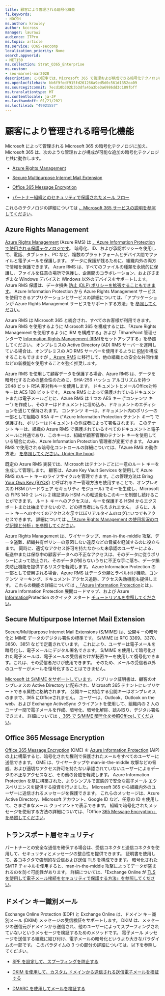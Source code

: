 ```yaml
---
title: 顧客により管理される暗号化機能
f1.keywords:
- NOCSH
ms.author: krowley
author: kccross
manager: laurawi
audience: ITPro
ms.topic: article
ms.service: O365-seccomp
localization_priority: None
search.appverid:
- MET150
ms.collection: Strat_O365_Enterprise
ms.custom:
- seo-marvel-mar2020
description: この記事では、Microsoft 365 で管理および構成できる暗号化テクノロジについて説明します。
ms.openlocfilehash: bb6f9fedf915fd261266a9ed5d0c561d1352ea09
ms.sourcegitcommit: 7ecd10b302b3b3dfa4ba3be3a6986dd3c189fbff
ms.translationtype: MT
ms.contentlocale: ja-JP
ms.lasthandoff: 01/21/2021
ms.locfileid: "49921557"
---
```

# <a name="customer-managed-encryption-features"></a>顧客により管理される暗号化機能

Microsoft によって管理される Microsoft 365 の暗号化テクノロジに加え、Microsoft 365 は、次のような管理および構成が可能な追加の暗号化テクノロジと共に動作します。

- [Azure Rights Management](https://docs.microsoft.com/azure/information-protection/what-is-azure-rms)

- [Secure Multipurpose Internet Mail Extension](https://blogs.technet.com/b/exchange/archive/2014/12/15/how-to-configure-s-mime-in-office-365.aspx)

- [Office 365 Message Encryption](https://products.office.com/en-us/exchange/office-365-message-encryption)

- [パートナー組織とのセキュリティで保護されたメール フロー](https://docs.microsoft.com/exchange/mail-flow-best-practices/use-connectors-to-configure-mail-flow/set-up-connectors-for-secure-mail-flow-with-a-partner)

これらのテクノロジの詳細については [、Microsoft 365 サービスの説明を参照してください](https://technet.microsoft.com/library/office-365-service-descriptions.aspx)。

## <a name="azure-rights-management"></a>Azure Rights Management

[Azure Rights Management](https://docs.microsoft.com/azure/information-protection/what-is-azure-rms) (Azure RMS) は [、Azure Information Protection で使用される保護テクノロジです](https://docs.microsoft.com/information-protection/understand-explore/what-is-information-protection)。 暗号化、ID、および承認ポリシーを使用して、電話、タブレット、PC など、複数のプラットフォームとデバイス間でファイルと電子メールを保護します。 データに保護が残るために、組織内外の両方で情報を保護できます。 Azure RMS は、すべてのファイルの種類を永続的に保護し、ファイルを任意の場所で保護し、企業間のコラボレーション、およびさまざまな Windows デバイスと Windows 以外のデバイスをサポートします。 Azure RMS 保護は、データ損失 [防止 (DLP) ポリシーを拡張することもできます](https://docs.microsoft.com/exchange/security-and-compliance/data-loss-prevention/data-loss-prevention)。 Azure Information Protection から Azure Rights Management サービスを使用できるアプリケーションとサービスの詳細については、「アプリケーションが Azure Rights Management サービスをサポートする方法」を [参照してください](https://docs.microsoft.com/information-protection/understand-explore/applications-support)。

Azure RMS は Microsoft 365 と統合され、すべてのお客様が利用できます。 Azure RMS を使用するように Microsoft 365 を構成するには、「Azure Rights Management を使用するように IRM を構成する」および「SharePoint 管理センターで [Information Rights Management (IRM)](https://technet.microsoft.com/library/dn151475(v=exchg.150).aspx)をセットアップする」を参照してください。 オンプレミスの Active Directory (AD) RMS サーバーを運用している場合は、オンプレミスの AD RMS サーバーを使用するように [IRM](https://docs.microsoft.com/office365/SecurityCompliance/configure-irm-to-use-an-on-premises-ad-rms-server)を構成することもできますが [、Azure RMS](https://docs.microsoft.com/azure/information-protection/migrate-from-ad-rms-to-azure-rms) に移行して、他の組織との安全な共同作業などの新機能を使用することを強く推奨します。

Azure RMS を使用して顧客データを保護する場合、Azure RMS は、データを暗号化するための整合性のために、SHA-256 ハッシュ アルゴリズムを持つ 2048 ビット RSA 非対称キーを使用します。 ドキュメントとメールOffice対称キーは AES 128 ビットです。 Azure RMS によって保護されているドキュメントまたは電子メールごとに、Azure RMS は 1 つの AES キー ("コンテンツ キー") を作成し、そのキーはドキュメントに埋め込み、ドキュメントのエディションを通じて保持されます。 コンテンツ キーは、ドキュメント内のポリシーの一部として組織の RSA キー ("Azure Information Protection テナント キー") で保護され、ポリシーはドキュメントの作成者によって署名されます。 このテナント キーは、組織の Azure RMS で保護されているすべてのドキュメントと電子メールに共通であり、このキーは、組織が顧客管理のテナント キーを使用している場合にのみ、Azure Information Protection 管理者が変更できます。 Azure RMS で使用される暗号化コントロールの詳細については、「Azure RMS の動作方法」 [を参照してください。Under the hood](https://docs.microsoft.com/information-protection/understand-explore/how-does-it-work).

既定の Azure RMS 実装では、Microsoft はテナントごとに一意のルート キーを生成して管理します。 顧客は、Azure Key Vault Services を使用して Azure RMS のルート キーのライフサイクルを管理できます。この管理方法は Bring [Your Own Key (BYOK)](https://docs.microsoft.com/azure/information-protection/plan-implement-tenant-key) と呼ばれるキー管理方法を使用することで、オンプレミスの HSM (ハードウェア セキュリティ モジュール) でキーを生成し、Microsoft の FIPS 140-2 レベル 2 検証済み HSM への転送後もこのキーを制御し続けることができます。 ルート キーへのアクセスは、キーを保護する HSM からエクスポートまたは抽出できないので、どの担当者にも与えされません。 さらに、ルート キーへのすべてのアクセスを示すほぼリアルタイムのログにいつでもアクセスできます。 詳細については [、「Azure Rights Management の使用状況のログ記録と分析」を参照してください](https://docs.microsoft.com/azure/information-protection/log-analyze-usage)。

Azure Rights Management は、ワイヤータップ、man-in-the-middle 攻撃、データ盗難、組織共有ポリシーの意図しない違反などの脅威を軽減するのに役立ちます。 同時に、適切なアクセス許可を持たなかった未承認のユーザーによる、転送中または保存中の顧客データへの不正なアクセスは、そのデータに従うポリシーによって防止され、そのデータが知らないうちに不正な手に落ち、データ損失防止機能を提供するリスクを軽減します。 Azure Information Protection の一部として使用される場合、Azure RMS はデータ分類とラベル付け機能、コンテンツ マーキング、ドキュメント アクセス追跡、アクセス失効機能も提供します。 これらの機能の詳細については [、「Azure Information Protection](https://docs.microsoft.com/information-protection/understand-explore/what-is-information-protection)とは」、Azure Information Protection 展開ロードマップ、および Azure [Information](https://docs.microsoft.com/information-protection/plan-design/deployment-roadmap)Protection のクイック スタート [チュートリアルを参照してください](https://docs.microsoft.com/information-protection/get-started/infoprotect-quick-start-tutorial)。

## <a name="secure-multipurpose-internet-mail-extension"></a>Secure Multipurpose Internet Mail Extension

Secure/Multipurpose Internet Mail Extensions (S/MIME) は、公開キーの暗号化と MIME データのデジタル署名の標準です。 S/MIME は RFC 3369、3370、3850、3851 などで定義されています。 これにより、ユーザーは電子メールを暗号化し、電子メールにデジタル署名できます。 S/MIME を使用して暗号化された電子メールは、電子メールの受信者だけが秘密キーを使用して復号化できます。これは、その受信者だけが使用できます。 そのため、メールの受信者以外のユーザーがメールを復号化することはできません。

[Microsoft は S/MIME をサポートしています](https://blogs.technet.com/b/exchange/archive/2014/12/15/how-to-configure-s-mime-in-office-365.aspx)。 パブリック証明書は、顧客のオンプレミスの Active Directory に配布され、Microsoft 365 テナントにレプリケートできる属性に格納されます。 公開キーに対応する公開キーはオンプレミスのままで、365 にOfficeされません。 ユーザーは、Outlook、Outlook on the web、および Exchange ActiveSync クライアントを使用して、組織内の 2 人のユーザー間で電子メールを作成、暗号化、暗号化解除、読み取り、デジタル署名できます。 詳細については [、365 で S/MIME 暗号化を参照Officeしてください](https://blogs.office.com/2014/02/26/smime-encryption-now-in-office-365/)。

## <a name="office-365-message-encryption"></a>Office 365 Message Encryption

[Office 365 Message Encryption](https://products.office.com/exchange/office-365-message-encryption) (OME) を [Azure Information Protection](https://docs.microsoft.com/information-protection/understand-explore/what-is-information-protection) (AIP) の上に構築すると、暗号化された権利で保護されたメールをすべてのユーザーに送信できます。 OME は、ワイヤータップや man-in-the-middle 攻撃などの脅威、および適切なアクセス許可を持たない承認されていないユーザーによるデータの不正なアクセスなど、その他の脅威を軽減します。 Azure Information Protection を基に構築された、よりシンプルで直感的で安全な電子メール エクスペリエンスを提供する投資を行いました。 Microsoft 365 から組織内外のユーザーに送信されるメッセージを保護できます。 これらのメッセージは、Azure Active Directory、Microsoft アカウント、Google ID など、任意の ID を使用して、さまざまなメール クライアントで表示できます。 組織で暗号化されたメッセージを使用する方法の詳細については、「Office [365 Message Encryption」を参照してください](https://docs.microsoft.com/microsoft-365/compliance/ome)。

## <a name="transport-layer-security"></a>トランスポート層セキュリティ   

パートナーとの安全な通信を確保する場合は、受信コネクタと送信コネクタを使用して、セキュリティとメッセージの整合性を提供できます。 証明書を使用して、各コネクタで強制的な受信および送信 TLS を構成できます。 暗号化された SMTP チャネルを使用すると、man-in-the-middle 攻撃によってデータが盗まれるのを防ぐ可能性があります。 詳細については、「Exchange Online が [TLS を使用して電子メール接続をセキュリティで保護する方法」を参照してください](https://docs.microsoft.com/microsoft-365/compliance/exchange-online-uses-tls-to-secure-email-connections)。

## <a name="domain-keys-identified-mail"></a>ドメイン キー識別メール

Exchange Online Protection (EOP) と Exchange Online は、ドメイン キー識別メール (DKIM) メッセージの受信検証をサポートします。 DKIM は、メッセージの送信元がドメインから送信され、他のユーザーによってスプーフィングされていないというメッセージを検証するためのメソッドです。 電子メール メッセージを送信する組織に結び付け、電子メールの暗号化というより大きなパラダイムの一部です。 このパラダイムの 3 つの部分の詳細については、以下を参照してください。

- [SPF を設定して、スプーフィングを防止する](https://docs.microsoft.com/office365/SecurityCompliance/set-up-spf-in-office-365-to-help-prevent-spoofing)

- [DKIM を使用して、カスタム ドメインから送信される送信電子メールを検証する](https://docs.microsoft.com/office365/SecurityCompliance/use-dkim-to-validate-outbound-email)

- [DMARC を使用してメールを検証する](https://docs.microsoft.com/office365/SecurityCompliance/use-dmarc-to-validate-email)
